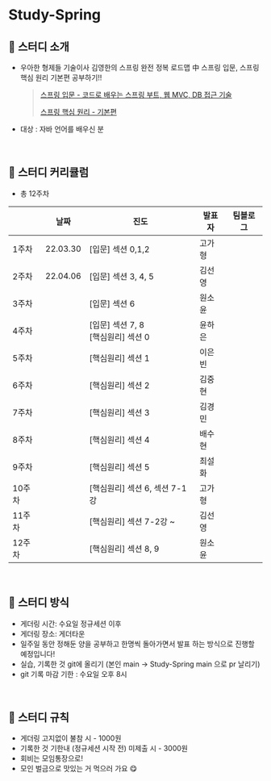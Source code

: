 # Study-Spring
## 🌱 스터디 소개


- 우아한 형제들 기술이사 김영한의 스프링 완전 정복 로드맵 中 스프링 입문, 스프링 핵심 원리 기본편 공부하기!!

  > [스프링 입문 - 코드로 배우는 스프링 부트, 웹 MVC, DB 접근 기술](https://www.inflearn.com/course/%EC%8A%A4%ED%94%84%EB%A7%81-%EC%9E%85%EB%AC%B8-%EC%8A%A4%ED%94%84%EB%A7%81%EB%B6%80%ED%8A%B8) 
  > 
  > [스프링 핵심 원리 - 기본편](https://www.inflearn.com/course/%EC%8A%A4%ED%94%84%EB%A7%81-%ED%95%B5%EC%8B%AC-%EC%9B%90%EB%A6%AC-%EA%B8%B0%EB%B3%B8%ED%8E%B8) 
- 대상 : 자바 언어를 배우신 분
<br>

## 🌱 스터디 커리큘럼

- 총 12주차

|  | 날짜 | 진도 | 발표자 |팀블로그|
| --- | --- | --- | --- | --- |
| 1주차 | 22.03.30 | [입문] 섹션 0,1,2 | 고가형 |
| 2주차 | 22.04.06 | [입문] 섹션 3, 4, 5 | 김선영 |
| 3주차 |  | [입문] 섹션 6 | 원소윤 |
| 4주차 |  | [입문] 섹션 7, 8 <br>[핵심원리] 섹션 0 | 윤하은 |
| 5주차 |  | [핵심원리] 섹션 1 | 이은빈 |
| 6주차 |  | [핵심원리] 섹션 2 | 김중현 |
| 7주차 |  | [핵심원리] 섹션 3 | 김경민 |
| 8주차 |  | [핵심원리] 섹션 4 | 배수현 |
| 9주차 |  | [핵심원리] 섹션 5 | 최설화 |
| 10주차 |  | [핵심원리] 섹션 6, 섹션 7-1강 | 고가형 |
| 11주차 |  | [핵심원리] 섹션 7-2강 ~  | 김선영 |
| 12주차 |  | [핵심원리] 섹션 8, 9 | 원소윤 |

<br>

## 🌱 스터디 방식

- 게더링 시간:  수요일 정규세션 이후
- 게더링 장소: 게더타운
- 일주일 동안 정해둔 양을 공부하고 한명씩 돌아가면서 발표 하는 방식으로 진행할 예정입니다!
- 실습, 기록한 것 git에 올리기 (본인 main -> Study-Spring main 으로 pr 날리기)
- git 기록 마감 기한 : 수요일 오후 8시

<br>

## 🌱 스터디 규칙

- 게더링 고지없이 불참 시 - 1000원
- 기록한 것 기한내 (정규세션 시작 전) 미제출 시 - 3000원
- 회비는 모임통장으로!
- 모인 벌금으로 맛있는 거 먹으러 가요 😋
